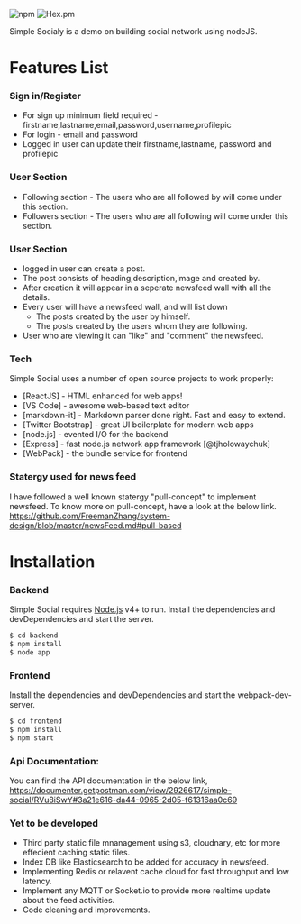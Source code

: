 
![npm](https://img.shields.io/npm/v/npm.svg)  ![Hex.pm](https://img.shields.io/hexpm/l/plug.svg?style=plastic)


Simple Socialy is a demo on building social network using nodeJS.

# Features List

###  Sign in/Register
- For sign up minimum field required - firstname,lastname,email,password,username,profilepic
- For login - email and password
- Logged in user can update their firstname,lastname, password and profilepic

### User Section
 - Following section - The users who are all followed by will come under this section.
 - Followers section - The users who are all following will come under this section.
 
 ### User Section
 - logged in user can create a post.
 - The post consists of heading,description,image and created by.
 - After creation it will appear in a seperate newsfeed wall with all the details.
 - Every user will have a newsfeed wall, and will list down 
     - The posts created by the user by himself.
     - The posts created by the users whom they are following.
 - User who are viewing it can "like" and "comment" the newsfeed.

### Tech

Simple Social uses a number of open source projects to work properly:

* [ReactJS] - HTML enhanced for web apps!
* [VS Code] - awesome web-based text editor
* [markdown-it] - Markdown parser done right. Fast and easy to extend.
* [Twitter Bootstrap] - great UI boilerplate for modern web apps
* [node.js] - evented I/O for the backend
* [Express] - fast node.js network app framework [@tjholowaychuk]
* [WebPack] - the bundle service for frontend


### Statergy used for news feed
I have followed a well known statergy "pull-concept" to implement newsfeed. To know more on pull-concept, have a look at the below link.
https://github.com/FreemanZhang/system-design/blob/master/newsFeed.md#pull-based

# Installation

### Backend
Simple Social requires [Node.js](https://nodejs.org/) v4+ to run.
Install the dependencies and devDependencies and start the server.
```sh
$ cd backend
$ npm install 
$ node app
```


### Frontend

Install the dependencies and devDependencies and start the webpack-dev-server.
```sh
$ cd frontend
$ npm install 
$ npm start
```

### Api Documentation:
You can find the API documentation in the below link,
https://documenter.getpostman.com/view/2926617/simple-social/RVu8iSwY#3a21e616-da44-0965-2d05-f61316aa0c69

### Yet to be developed

 - Third party static file mnanagement using s3, cloudnary, etc for more effecient caching static files.
 - Index DB like Elasticsearch to be added for accuracy in newsfeed.
 - Implementing Redis or relavent cache cloud for fast throughput and low latency.
 - Implement any MQTT or Socket.io to provide more realtime update about the feed activities.
 - Code cleaning and improvements.
